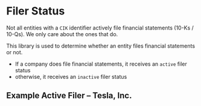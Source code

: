 # Filer Status
Not all entities with a `CIK` identifier actively file financial statements (10-Ks / 10-Qs). We only care about the ones that do.

This library is used to determine whether an entity files financial statements or not.
- If a company does file financial statements, it receives an `active` filer status
- otherwise, it receives an `inactive` filer status
## Example Active Filer – Tesla, Inc.

